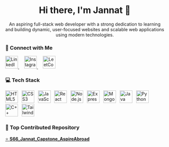 <h1 align="center">Hi there, I'm Jannat 👋</h1>

<p align="center">
  An aspiring full-stack web developer with a strong dedication to learning and building dynamic, user-focused websites and scalable web applications using modern technologies.
</p>



### 🔗 Connect with Me

<p align="left">
  <a href="https://www.linkedin.com/in/jannat-0a457a328/" target="_blank">
    <img src="https://cdn.jsdelivr.net/gh/devicons/devicon/icons/linkedin/linkedin-original.svg" alt="LinkedIn" width="40" height="40"/>
  </a>
  &nbsp;&nbsp;&nbsp;
  <a href="https://www.instagram.com/its_jannat_26/" target="_blank">
    <img src="https://img.freepik.com/premium-vector/instagram-vector-logo-icon-social-media-logotype_901408-392.jpg?w=740" alt="Instagram" width="40" height="40"/>
  </a>
  &nbsp;&nbsp;&nbsp;
  <a href="https://leetcode.com/u/Jannat1017/" target="_blank">
    <img src="https://upload.wikimedia.org/wikipedia/commons/1/19/LeetCode_logo_black.png" alt="LeetCode" width="40" height="40"/>
  </a>
</p>



### 💻 Tech Stack

<p align="left">
  <img src="https://cdn.jsdelivr.net/gh/devicons/devicon/icons/html5/html5-original.svg" alt="HTML5" width="40" height="40"/>
  &nbsp;
  <img src="https://cdn.jsdelivr.net/gh/devicons/devicon/icons/css3/css3-original.svg" alt="CSS3" width="40" height="40"/>
  &nbsp;
  <img src="https://cdn.jsdelivr.net/gh/devicons/devicon/icons/javascript/javascript-original.svg" alt="JavaScript" width="40" height="40"/>
  &nbsp;
  <img src="https://cdn.jsdelivr.net/gh/devicons/devicon/icons/react/react-original.svg" alt="React" width="40" height="40"/>
  &nbsp;
  <img src="https://cdn.jsdelivr.net/gh/devicons/devicon/icons/nodejs/nodejs-original.svg" alt="Node.js" width="40" height="40"/>
  &nbsp;
  <img src="https://cdn.jsdelivr.net/gh/devicons/devicon/icons/express/express-original.svg" alt="Express.js" width="40" height="40"/>
  &nbsp;
  <img src="https://cdn.jsdelivr.net/gh/devicons/devicon/icons/mongodb/mongodb-original.svg" alt="MongoDB" width="40" height="40"/>
  &nbsp;
  <img src="https://cdn.jsdelivr.net/gh/devicons/devicon/icons/java/java-original.svg" alt="Java" width="40" height="40"/>
  &nbsp;
  <img src="https://cdn.jsdelivr.net/gh/devicons/devicon/icons/python/python-original.svg" alt="Python" width="40" height="40"/>
  &nbsp;
  <img src="https://cdn.jsdelivr.net/gh/devicons/devicon/icons/cplusplus/cplusplus-original.svg" alt="C++" width="40" height="40"/>
  &nbsp;
  <img src="https://static-00.iconduck.com/assets.00/tailwind-css-icon-512x307-1v56l8ed.png" alt="Tailwind CSS" width="40" height="40"/>
</p>



### 📌 Top Contributed Repository

<p align="left">
  <a href="https://github.com/kalviumcommunity/S66_Jannat_Capstone_AspireAbroad">
    ⭐ <strong>S66_Jannat_Capstone_AspireAbroad</strong>
  </a>
</p>
